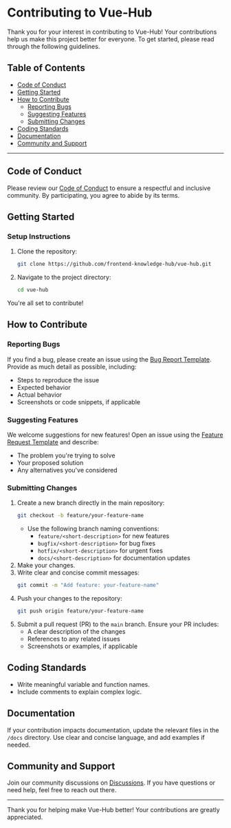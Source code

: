 # Contributing to Vue-Hub

Thank you for your interest in contributing to Vue-Hub! Your contributions help us make this project better for everyone. To get started, please read through the following guidelines.

## Table of Contents

- [Code of Conduct](#code-of-conduct)
- [Getting Started](#getting-started)
- [How to Contribute](#how-to-contribute)
  - [Reporting Bugs](#reporting-bugs)
  - [Suggesting Features](#suggesting-features)
  - [Submitting Changes](#submitting-changes)
- [Coding Standards](#coding-standards)
- [Documentation](#documentation)
- [Community and Support](#community-and-support)

---

## Code of Conduct

Please review our [Code of Conduct](CODE_OF_CONDUCT.md) to ensure a respectful and inclusive community. By participating, you agree to abide by its terms.

## Getting Started

### Setup Instructions

1. Clone the repository:
   ```bash
   git clone https://github.com/frontend-knowledge-hub/vue-hub.git
   ```
2. Navigate to the project directory:
   ```bash
   cd vue-hub
   ```

You're all set to contribute!

## How to Contribute

### Reporting Bugs

If you find a bug, please create an issue using the [Bug Report Template](.github/ISSUE_TEMPLATE/bug_report.md). Provide as much detail as possible, including:
- Steps to reproduce the issue
- Expected behavior
- Actual behavior
- Screenshots or code snippets, if applicable

### Suggesting Features

We welcome suggestions for new features! Open an issue using the [Feature Request Template](.github/ISSUE_TEMPLATE/feature_request.md) and describe:
- The problem you're trying to solve
- Your proposed solution
- Any alternatives you've considered

### Submitting Changes

1. Create a new branch directly in the main repository:
   ```bash
   git checkout -b feature/your-feature-name
   ```
   - Use the following branch naming conventions:
     - `feature/<short-description>` for new features
     - `bugfix/<short-description>` for bug fixes
     - `hotfix/<short-description>` for urgent fixes
     - `docs/<short-description>` for documentation updates
2. Make your changes.
3. Write clear and concise commit messages:
   ```bash
   git commit -m "Add feature: your-feature-name"
   ```
4. Push your changes to the repository:
   ```bash
   git push origin feature/your-feature-name
   ```
5. Submit a pull request (PR) to the `main` branch. Ensure your PR includes:
   - A clear description of the changes
   - References to any related issues
   - Screenshots or examples, if applicable

## Coding Standards

- Write meaningful variable and function names.
- Include comments to explain complex logic.

## Documentation

If your contribution impacts documentation, update the relevant files in the `/docs` directory. Use clear and concise language, and add examples if needed.

## Community and Support

Join our community discussions on [Discussions](https://github.com/frontend-knowledge-hub/discussions). If you have questions or need help, feel free to reach out there.

---

Thank you for helping make Vue-Hub better! Your contributions are greatly appreciated.
